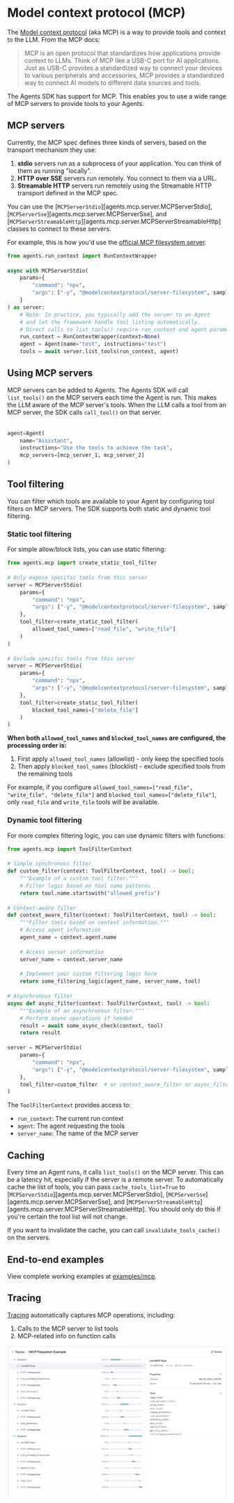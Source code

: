 # Model context protocol (MCP)

The [Model context protocol](https://modelcontextprotocol.io/introduction) (aka MCP) is a way to provide tools and context to the LLM. From the MCP docs:

> MCP is an open protocol that standardizes how applications provide context to LLMs. Think of MCP like a USB-C port for AI applications. Just as USB-C provides a standardized way to connect your devices to various peripherals and accessories, MCP provides a standardized way to connect AI models to different data sources and tools.

The Agents SDK has support for MCP. This enables you to use a wide range of MCP servers to provide tools to your Agents.

## MCP servers

Currently, the MCP spec defines three kinds of servers, based on the transport mechanism they use:

1. **stdio** servers run as a subprocess of your application. You can think of them as running "locally".
2. **HTTP over SSE** servers run remotely. You connect to them via a URL.
3. **Streamable HTTP** servers run remotely using the Streamable HTTP transport defined in the MCP spec.

You can use the [`MCPServerStdio`][agents.mcp.server.MCPServerStdio], [`MCPServerSse`][agents.mcp.server.MCPServerSse], and [`MCPServerStreamableHttp`][agents.mcp.server.MCPServerStreamableHttp] classes to connect to these servers.

For example, this is how you'd use the [official MCP filesystem server](https://www.npmjs.com/package/@modelcontextprotocol/server-filesystem).

```python
from agents.run_context import RunContextWrapper

async with MCPServerStdio(
    params={
        "command": "npx",
        "args": ["-y", "@modelcontextprotocol/server-filesystem", samples_dir],
    }
) as server:
    # Note: In practice, you typically add the server to an Agent
    # and let the framework handle tool listing automatically.
    # Direct calls to list_tools() require run_context and agent parameters.
    run_context = RunContextWrapper(context=None)
    agent = Agent(name="test", instructions="test")
    tools = await server.list_tools(run_context, agent)
```

## Using MCP servers

MCP servers can be added to Agents. The Agents SDK will call `list_tools()` on the MCP servers each time the Agent is run. This makes the LLM aware of the MCP server's tools. When the LLM calls a tool from an MCP server, the SDK calls `call_tool()` on that server.

```python

agent=Agent(
    name="Assistant",
    instructions="Use the tools to achieve the task",
    mcp_servers=[mcp_server_1, mcp_server_2]
)
```

## Tool filtering

You can filter which tools are available to your Agent by configuring tool filters on MCP servers. The SDK supports both static and dynamic tool filtering.

### Static tool filtering

For simple allow/block lists, you can use static filtering:

```python
from agents.mcp import create_static_tool_filter

# Only expose specific tools from this server
server = MCPServerStdio(
    params={
        "command": "npx",
        "args": ["-y", "@modelcontextprotocol/server-filesystem", samples_dir],
    },
    tool_filter=create_static_tool_filter(
        allowed_tool_names=["read_file", "write_file"]
    )
)

# Exclude specific tools from this server
server = MCPServerStdio(
    params={
        "command": "npx", 
        "args": ["-y", "@modelcontextprotocol/server-filesystem", samples_dir],
    },
    tool_filter=create_static_tool_filter(
        blocked_tool_names=["delete_file"]
    )
)

```

**When both `allowed_tool_names` and `blocked_tool_names` are configured, the processing order is:**
1. First apply `allowed_tool_names` (allowlist) - only keep the specified tools
2. Then apply `blocked_tool_names` (blocklist) - exclude specified tools from the remaining tools

For example, if you configure `allowed_tool_names=["read_file", "write_file", "delete_file"]` and `blocked_tool_names=["delete_file"]`, only `read_file` and `write_file` tools will be available.

### Dynamic tool filtering

For more complex filtering logic, you can use dynamic filters with functions:

```python
from agents.mcp import ToolFilterContext

# Simple synchronous filter
def custom_filter(context: ToolFilterContext, tool) -> bool:
    """Example of a custom tool filter."""
    # Filter logic based on tool name patterns
    return tool.name.startswith("allowed_prefix")

# Context-aware filter
def context_aware_filter(context: ToolFilterContext, tool) -> bool:
    """Filter tools based on context information."""
    # Access agent information
    agent_name = context.agent.name

    # Access server information  
    server_name = context.server_name

    # Implement your custom filtering logic here
    return some_filtering_logic(agent_name, server_name, tool)

# Asynchronous filter
async def async_filter(context: ToolFilterContext, tool) -> bool:
    """Example of an asynchronous filter."""
    # Perform async operations if needed
    result = await some_async_check(context, tool)
    return result

server = MCPServerStdio(
    params={
        "command": "npx",
        "args": ["-y", "@modelcontextprotocol/server-filesystem", samples_dir],
    },
    tool_filter=custom_filter  # or context_aware_filter or async_filter
)
```

The `ToolFilterContext` provides access to:
- `run_context`: The current run context
- `agent`: The agent requesting the tools 
- `server_name`: The name of the MCP server

## Caching

Every time an Agent runs, it calls `list_tools()` on the MCP server. This can be a latency hit, especially if the server is a remote server. To automatically cache the list of tools, you can pass `cache_tools_list=True` to [`MCPServerStdio`][agents.mcp.server.MCPServerStdio], [`MCPServerSse`][agents.mcp.server.MCPServerSse], and [`MCPServerStreamableHttp`][agents.mcp.server.MCPServerStreamableHttp]. You should only do this if you're certain the tool list will not change.

If you want to invalidate the cache, you can call `invalidate_tools_cache()` on the servers.

## End-to-end examples

View complete working examples at [examples/mcp](https://github.com/openai/openai-agents-python/tree/main/examples/mcp).

## Tracing

[Tracing](./tracing.md) automatically captures MCP operations, including:

1. Calls to the MCP server to list tools
2. MCP-related info on function calls

![MCP Tracing Screenshot](./assets/images/mcp-tracing.jpg)
